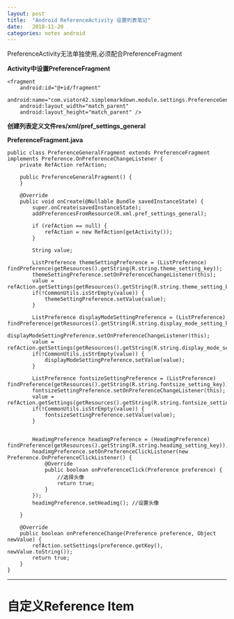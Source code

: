```yaml
---
layout: post
title:  "Android ReferenceActivity 设置列表笔记"
date:   2018-11-20
categories: notes android
---
```


PreferenceActivity无法单独使用,必须配合PreferenceFragment

__Activity中设置PreferenceFragment__

    <fragment
        android:id="@+id/fragment"
        android:name="com.viator42.simplemarkdown.module.settings.PreferenceGeneralFragment"
        android:layout_width="match_parent"
        android:layout_height="match_parent" />

__创建列表定义文件res/xml/pref_settings_general__



__PreferenceFragment.java__

    public class PreferenceGeneralFragment extends PreferenceFragment implements Preference.OnPreferenceChangeListener {
        private RefAction refAction;

        public PreferenceGeneralFragment() {
        }

        @Override
        public void onCreate(@Nullable Bundle savedInstanceState) {
            super.onCreate(savedInstanceState);
            addPreferencesFromResource(R.xml.pref_settings_general);

            if (refAction == null) {
                refAction = new RefAction(getActivity());
            }

            String value;

            ListPreference themeSettingPreference = (ListPreference) findPreference(getResources().getString(R.string.theme_setting_key));
            themeSettingPreference.setOnPreferenceChangeListener(this);
            value = refAction.getSettings(getResources().getString(R.string.theme_setting_key));
            if(!CommonUtils.isStrEmpty(value)) {
                themeSettingPreference.setValue(value);
            }

            ListPreference displayModeSettingPreference = (ListPreference) findPreference(getResources().getString(R.string.display_mode_setting_key));
            displayModeSettingPreference.setOnPreferenceChangeListener(this);
            value = refAction.getSettings(getResources().getString(R.string.display_mode_setting_key));
            if(!CommonUtils.isStrEmpty(value)) {
                displayModeSettingPreference.setValue(value);
            }

            ListPreference fontsizeSettingPreference = (ListPreference) findPreference(getResources().getString(R.string.fontsize_setting_key));
            fontsizeSettingPreference.setOnPreferenceChangeListener(this);
            value = refAction.getSettings(getResources().getString(R.string.fontsize_setting_key));
            if(!CommonUtils.isStrEmpty(value)) {
                fontsizeSettingPreference.setValue(value);
            }


            HeadimgPreference headimgPreference = (HeadimgPreference) findPreference(getResources().getString(R.string.headimg_setting_key));
            headimgPreference.setOnPreferenceClickListener(new Preference.OnPreferenceClickListener() {
                @Override
                public boolean onPreferenceClick(Preference preference) {
                    //选择头像
                    return true;
                }
            });
            headimgPreference.setHeadimg(); //设置头像

        }

        @Override
        public boolean onPreferenceChange(Preference preference, Object newValue) {
            refAction.setSettings(preference.getKey(), newValue.toString());
            return true;
        }
    }

--------

# 自定义Reference Item




